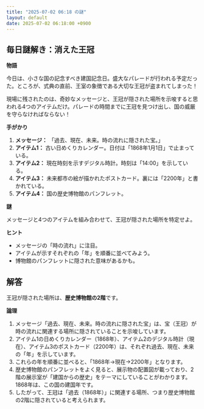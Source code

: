 ```yaml
---
title: "2025-07-02 06:18 の謎"
layout: default
date: 2025-07-02 06:18:00 +0900
---
```

## 毎日謎解き：消えた王冠

**物語**

今日は、小さな国の記念すべき建国記念日。盛大なパレードが行われる予定だった。ところが、式典の直前、王室の象徴である大切な王冠が盗まれてしまった！

現場に残されたのは、奇妙なメッセージと、王冠が隠された場所を示唆すると思われる4つのアイテムだけ。パレードの時間までに王冠を見つけ出し、国の威厳を守らなければならない！

**手がかり**

1.  **メッセージ：** 「過去、現在、未来。時の流れに隠された宝。」
2.  **アイテム1：** 古い日めくりカレンダー。日付は「1868年1月1日」で止まっている。
3.  **アイテム2：** 現在時刻を示すデジタル時計。時刻は「14:00」を示している。
4.  **アイテム3：** 未来都市の絵が描かれたポストカード。裏には「2200年」と書かれている。
5.  **アイテム4：** 国の歴史博物館のパンフレット。

**謎**

メッセージと4つのアイテムを組み合わせて、王冠が隠された場所を特定せよ。

**ヒント**

*   メッセージの「時の流れ」に注目。
*   アイテムが示すそれぞれの「年」を順番に並べてみよう。
*   博物館のパンフレットに隠された意味があるかも。

## 解答

王冠が隠された場所は、**歴史博物館の2階**です。

**論理**

1.  メッセージ「過去、現在、未来。時の流れに隠された宝」は、宝（王冠）が時の流れに関連する場所に隠されていることを示唆しています。
2.  アイテム1の日めくりカレンダー（1868年）、アイテム2のデジタル時計（現在）、アイテム3のポストカード（2200年）は、それぞれ過去、現在、未来の「年」を示しています。
3.  これらの年を順番に並べると、「1868年→現在→2200年」となります。
4.  歴史博物館のパンフレットをよく見ると、展示物の配置図が載っており、2階の展示室が「建国からの歴史」をテーマにしていることがわかります。1868年は、この国の建国年です。
5.  したがって、王冠は「過去（1868年）」に関連する場所、つまり歴史博物館の2階に隠されていると考えられます。
